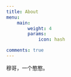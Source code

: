 ```yaml
---
title: About
menu:
    main: 
        weight: 4
        params:
            icon: hash

comments: true
---
```


穆哥，一个憨憨。
